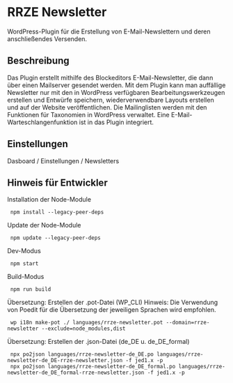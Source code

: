 # RRZE Newsletter

WordPress-Plugin für die Erstellung von E-Mail-Newslettern und deren anschließendes Versenden.

## Beschreibung

Das Plugin erstellt mithilfe des Blockeditors E-Mail-Newsletter, die dann über einen Mailserver gesendet werden. Mit dem Plugin kann man auffällige Newsletter nur mit den in WordPress verfügbaren Bearbeitungswerkzeugen erstellen und Entwürfe speichern, wiederverwendbare Layouts erstellen und auf der Website veröffentlichen. Die Mailinglisten werden mit den Funktionen für Taxonomien in WordPress verwaltet. Eine E-Mail-Warteschlangenfunktion ist in das Plugin integriert.

## Einstellungen

Dasboard / Einstellungen / Newsletters

## Hinweis für Entwickler

Installation der Node-Module

```shell
 npm install --legacy-peer-deps   
```

Update der Node-Module

```shell
 npm update --legacy-peer-deps   
```

Dev-Modus

```shell
 npm start   
```

Build-Modus

```shell
 npm run build   
```

Übersetzung: Erstellen der .pot-Datei (WP_CLI)
Hinweis: Die Verwendung von Poedit für die Übersetzung der jeweiligen Sprachen wird empfohlen.

```shell
 wp i18n make-pot ./ languages/rrze-newsletter.pot --domain=rrze-newsletter --exclude=node_modules,dist  
```

Übersetzung: Erstellen der .json-Datei (de_DE u. de_DE_formal)

```shell
 npx po2json languages/rrze-newsletter-de_DE.po languages/rrze-newsletter-de_DE-rrze-newsletter.json -f jed1.x -p 
 npx po2json languages/rrze-newsletter-de_DE_formal.po languages/rrze-newsletter-de_DE_formal-rrze-newsletter.json -f jed1.x -p  
```
